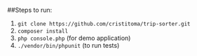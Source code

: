 ##Steps to run:
1. ``git clone https://github.com/cristitoma/trip-sorter.git``
2. ```composer install```
3. ```php console.php``` (for demo application)
4. ```./vendor/bin/phpunit``` (to run tests)